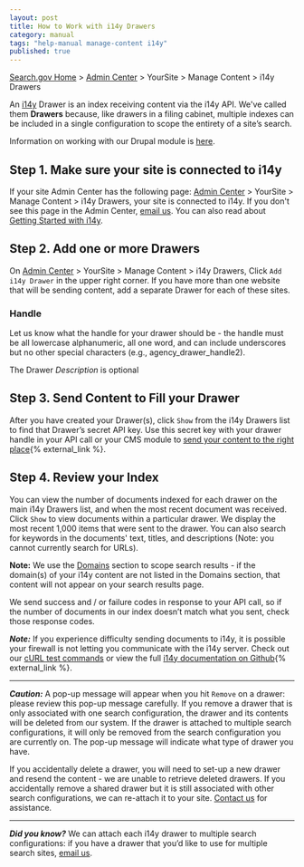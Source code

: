 ```yaml
---
layout: post
title: How to Work with i14y Drawers
category: manual
tags: "help-manual manage-content i14y"
published: true
---
```


[Search.gov Home](/index.html) > [Admin Center](https://search.usa.gov/sites/) > YourSite > Manage Content > i14y Drawers

An [i14y](/developer/i14y.html) Drawer is an index receiving content via the i14y API. We've called them **Drawers** because, like drawers in a filing cabinet, multiple indexes can be included in a single configuration to scope the entirety of a site’s search.

Information on working with our Drupal module is [here](/manual/drupal.html).

## Step 1. Make sure your site is connected to i14y

If your site Admin Center has the following page: [Admin Center](https://search.usa.gov/sites/) > YourSite > Manage Content > i14y Drawers, your site is connected to i14y. If you don't see this page in the Admin Center, [email us](mailto:search@support.digitalgov.gov). You can also read about [Getting Started with i14y](/developer/i14y.html).

## Step 2. Add one or more Drawers
On [Admin Center](https://search.usa.gov/sites/) > YourSite > Manage Content > i14y Drawers, Click `Add i14y Drawer` in the upper right corner. If you have more than one website that will be sending content, add a separate Drawer for each of these sites.

### Handle

Let us know what the handle for your drawer should be - the handle must be all lowercase alphanumeric, all one word, and can include underscores but no other special characters (e.g., agency_drawer_handle2).

The Drawer *Description* is optional

## Step 3. Send Content to Fill your Drawer

After you have created your Drawer(s), click `Show` from the i14y Drawers list to find that Drawer’s secret API key. Use this secret key with your drawer handle in your API call or your CMS module to [send your content to the right place](http://gsa.github.io/slate/#authentication){% external_link %}.

## Step 4. Review your Index

You can view the number of documents indexed for each drawer on the main i14y Drawers list, and when the most recent document was received. Click `Show` to view documents within a particular drawer. We display the most recent 1,000 items that were sent to the drawer. You can also search for keywords in the documents' text, titles, and descriptions (Note: you cannot currently search for URLs).

**Note:** We use the [Domains](/manual/domains.html) section to scope search results - if the domain(s) of your i14y content are not listed in the Domains section, that content will not appear on your search results page. 

We send success and / or failure codes in response to your API call, so if the number of documents in our index doesn’t match what you sent, check those response codes.

***Note:*** If you experience difficulty sending documents to i14y, it is possible your firewall is not letting you communicate with the i14y server. Check out our [cURL test commands](/developer/i14y-testing.html) or view the full [i14y documentation on Github](http://gsa.github.io/slate/){% external_link %}.

---
***Caution:*** A pop-up message will appear when you hit `Remove` on a drawer: please review this pop-up message carefully. If you remove a drawer that is only associated with one search configuration, the drawer and its contents will be deleted from our system. If the drawer is attached to multiple search configurations, it will only be removed from the search configuration you are currently on. The pop-up message will indicate what type of drawer you have.

If you accidentally delete a drawer, you will need to set-up a new drawer and resend the content - we are unable to retrieve deleted drawers. If you accidentally remove a shared drawer but it is still associated with other search configurations, we can re-attach it to your site. [Contact us](mailto:search@support.digitalgov.gov) for assistance.

---
***Did you know?*** We can attach each i14y drawer to multiple search configurations: if you have a drawer that you’d like to use for multiple search sites, [email us](mailto:search@support.digitalgov.gov).
